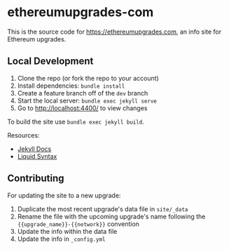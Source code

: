 # ethereumupgrades-com

This is the source code for <https://ethereumupgrades.com>, an info site for Ethereum upgrades.



## Local Development

1. Clone the repo (or fork the repo to your account)
1. Install dependencies: `bundle install`
1. Create a feature branch off of the `dev` branch
1. Start the local server: `bundle exec jekyll serve`
1. Go to <http://localhost:4400/> to view changes

To build the site use `bundle exec jekyll build`.

Resources:

- [Jekyll Docs](https://jekyllrb.com/docs/)
- [Liquid Syntax](https://shopify.github.io/liquid/basics/introduction/)



## Contributing

For updating the site to a new upgrade:

1. Duplicate the most recent upgrade's data file in `site/_data`
1. Rename the file with the upcoming upgrade's name following the `{{upgrade_name}}-{{network}}` convention
1. Update the info within the data file
1. Update the info in `_config.yml`

